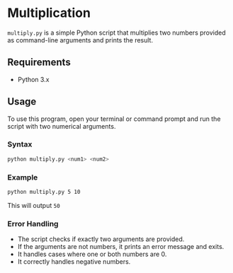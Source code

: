 # Multiplication

`multiply.py` is a simple Python script that multiplies two numbers provided as command-line arguments and prints the result.

## Requirements

- Python 3.x

## Usage

To use this program, open your terminal or command prompt and run the script with two numerical arguments.

### Syntax

```bash
python multiply.py <num1> <num2>
```
### Example 
```bash
python multiply.py 5 10
```
This will output `50`
### Error Handling
- The script checks if exactly two arguments are provided.
- If the arguments are not numbers, it prints an error message and exits. 
- It handles cases where one or both numbers are 0. 
- It correctly handles negative numbers.